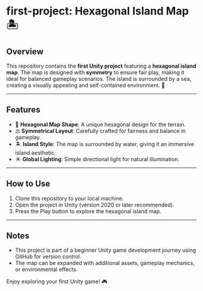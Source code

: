 # first-project: Hexagonal Island Map 🏝️  

## Overview  
This repository contains the **first Unity project** featuring a **hexagonal island map**. The map is designed with **symmetry** to ensure fair play, making it ideal for balanced gameplay scenarios. The island is surrounded by a sea, creating a visually appealing and self-contained environment. 🌊  

---

## Features  
- 🔷 **Hexagonal Map Shape**: A unique hexagonal design for the terrain.  
- ⚖️ **Symmetrical Layout**: Carefully crafted for fairness and balance in gameplay.  
- 🏝️ **Island Style**: The map is surrounded by water, giving it an immersive island aesthetic.  
- ☀️ **Global Lighting**: Simple directional light for natural illumination.  

---

## How to Use  
1. Clone this repository to your local machine.  
2. Open the project in Unity (version 2020 or later recommended).  
3. Press the Play button to explore the hexagonal island map.  

---

## Notes  
- This project is part of a beginner Unity game development journey using GitHub for version control.  
- The map can be expanded with additional assets, gameplay mechanics, or environmental effects.  

Enjoy exploring your first Unity game! 🎮
